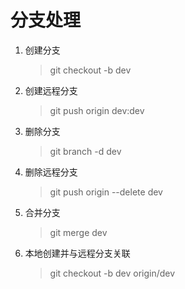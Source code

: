 # 分支处理
1. 创建分支
	> git checkout -b dev
2. 创建远程分支
	> git push origin dev:dev
3. 删除分支
	> git branch -d dev
4. 删除远程分支
	> git push origin --delete dev
5. 合并分支
	> git merge dev
6. 本地创建并与远程分支关联
	> git checkout -b dev origin/dev
